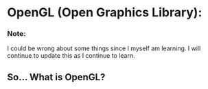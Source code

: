 # OpenGL (Open Graphics Library):

### Note: 
I could be wrong about some things since I myself am learning. I will continue to update this as I continue to learn.

## So... What is OpenGL?
